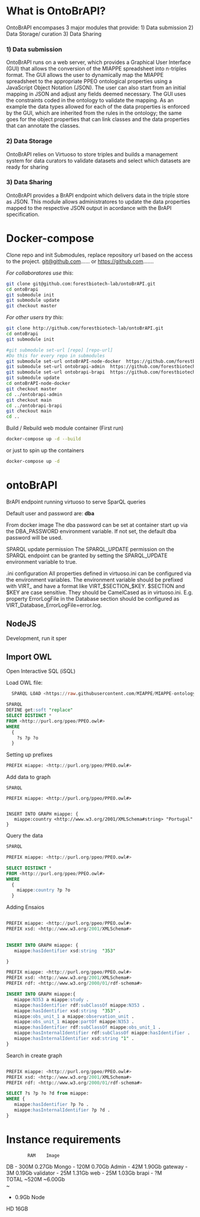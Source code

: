 # What is OntoBrAPI?
OntoBrAPI encompases 3 major modules that provide: 1) Data submission 2) Data Storage/ curation 3) Data Sharing

### 1) Data submission
OntoBrAPI runs on a web server, which provides a Graphical User Interface (GUI) that allows the conversion of the MIAPPE spreadsheet into n-triples format. The GUI allows the user to dynamically map the MIAPPE spreadsheet to the appropriate PPEO ontological properties using a JavaScript Object Notation (JSON). The user can also start from an initial mapping in JSON and adjust any fields deemed necessary. The GUI uses the constraints coded in the ontology to validate the mapping. As an example the data types allowed for each of the data properties is enforced by the GUI, which are inherited from the rules in the ontology; the same goes for the object properties that can link classes and the data properties that can annotate the classes.

### 2) Data Storage 
OntoBrAPI relies on Virtuoso to store triples and builds a management system for data curators to validate datasets and select which datasets are ready for sharing

### 3) Data Sharing
OntoBrAPI provides a BrAPI endpoint which delivers data in the triple store as JSON. This module allows administratores to update the data properties mapped to the respective JSON output in acordance with the BrAPI specification. 



# Docker-compose 

Clone repo and init Submodules, replace repository url based on the access to the project. git@github.com...... or https://github.com.......

*For collaboratores use this*:
``` bash
git clone git@github.com:forestbiotech-lab/ontoBrAPI.git
cd ontoBrapi
git submodule init
git submodule update
git checkout master
``` 
*For other users try this*:
``` bash
git clone http://github.com/forestbiotech-lab/ontoBrAPI.git
cd ontoBrapi
git submodule init

#git submodule set-url [repo] [repo-url]
#Do this for every repo in submodules
git submodule set-url ontoBrAPI-node-docker  https://github.com/forestbiotech-lab/ontoBrAPI-node-docker.git
git submodule set-url ontobrapi-admin  https://github.com/forestbiotech-lab/ontobrapi-admin.git
git submodule set-url ontobrapi-brapi  https://github.com/forestbiotech-lab/ontobrapi-brapi.git
git submodule update
cd ontoBrAPI-node-docker
git checkout master
cd ../ontobrapi-admin
git checkout main
cd ../ontobrapi-brapi
git checkout main
cd ..
``` 

Build / Rebuild web module container (First run)
``` bash
docker-compose up -d --build
```
or just to spin up the containers

``` bash
docker-compose up -d
```

# ontoBrAPI
BrAPI endpoint running virtuoso to serve SparQL queries


Default user and password are: **dba** 

From docker image
The dba password can be set at container start up via the DBA_PASSWORD environment variable. If not set, the default dba password will be used.

SPARQL update permission
The SPARQL_UPDATE permission on the SPARQL endpoint can be granted by setting the SPARQL_UPDATE environment variable to true.

.ini configuration
All properties defined in virtuoso.ini can be configured via the environment variables. The environment variable should be prefixed with VIRT_ and have a format like VIRT_$SECTION_$KEY. $SECTION and $KEY are case sensitive. They should be CamelCased as in virtuoso.ini. E.g. property ErrorLogFile in the Database section should be configured as VIRT_Database_ErrorLogFile=error.log.

## NodeJS
Development, run it sper

## Import OWL

Open Interactive SQL (iSQL)

Load OWL file:
```SQL
  SPARQL LOAD <https://raw.githubusercontent.com/MIAPPE/MIAPPE-ontology/master/PPEO.owl>;
```



``` SQL
SPARQL
DEFINE get:soft "replace" 
SELECT DISTINCT * 
FROM <http://purl.org/ppeo/PPEO.owl#> 
WHERE 
  {
    ?s ?p ?o
  }
```

Setting up prefixes

``` SQL
PREFIX miappe: <http://purl.org/ppeo/PPEO.owl#>
```


Add data to graph

```
SPARQL

PREFIX miappe: <http://purl.org/ppeo/PPEO.owl#>

 
INSERT INTO GRAPH miappe: {
   miappe:country <http://www.w3.org/2001/XMLSchema#string> "Portugal"
}
```


Query the data
``` SQL
SPARQL

PREFIX miappe: <http://purl.org/ppeo/PPEO.owl#>

SELECT DISTINCT * 
FROM <http://purl.org/ppeo/PPEO.owl#> 
WHERE 
  {
    miappe:country ?p ?o
  }
```

Adding Ensaios

``` SQL

PREFIX miappe: <http://purl.org/ppeo/PPEO.owl#>
PREFIX xsd: <http://www.w3.org/2001/XMLSchema#>
 

INSERT INTO GRAPH miappe: {
   miappe:hasIdentifier xsd:string  "353"

}
```

``` SQL
PREFIX miappe: <http://purl.org/ppeo/PPEO.owl#>
PREFIX xsd: <http://www.w3.org/2001/XMLSchema#>
PREFIX rdf: <http://www.w3.org/2000/01/rdf-schema#> 

INSERT INTO GRAPH miappe:{
   miappe:N353 a miappe:study . 
   miappe:hasIdentifier rdf:subClassOf miappe:N353 .
   miappe:hasIdentifier xsd:string  "353" .
   miappe:obs_unit_1 a miappe:observation_unit .   
   miappe:obs_unit_1 miappe:partOf miappe:N353 .
   miappe:hasIdentifier rdf:subClassOf miappe:obs_unit_1 .
   miappe:hasInternalIdentifier rdf:subClassOf miappe:hasIdentifier .
   miappe:hasInternalIdentifier xsd:string "1" .
}
```

Search in create graph

``` sql

PREFIX miappe: <http://purl.org/ppeo/PPEO.owl#>
PREFIX xsd: <http://www.w3.org/2001/XMLSchema#>
PREFIX rdf: <http://www.w3.org/2000/01/rdf-schema#> 

SELECT ?s ?p ?o ?d from miappe:
WHERE {
   miappe:hasIdentifier ?p ?o .
   miappe:hasInternalIdentifier ?p ?d .
}

```


# Instance requirements
            RAM    Image
DB        - 300M    0.27Gb 
Mongo     - 120M    0.70Gb
Admin     -  42M    1.90Gb
gateway   -   3M    0.19Gb
validator -  25M    1.31Gb
web       -  25M    1.03Gb
brapi     -   ?M    
TOTAL      ~520M   ~6.00Gb  
~
+ 0.9Gb Node



HD 16GB 
